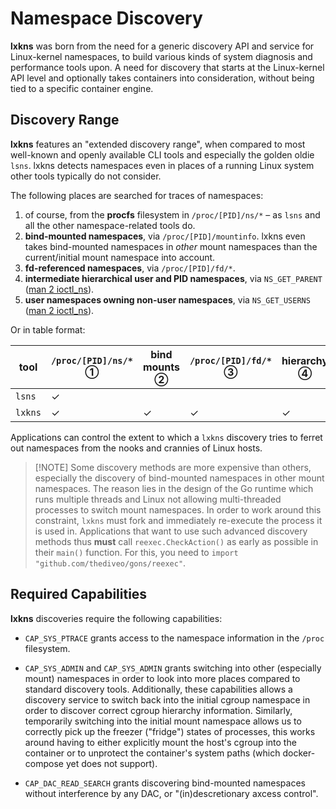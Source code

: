 # Namespace Discovery

**lxkns** was born from the need for a generic discovery API and service for
Linux-kernel namespaces, to build various kinds of system diagnosis and
performance tools upon. A need for discovery that starts at the Linux-kernel API
level and optionally takes containers into consideration, without being tied to
a specific container engine.

## Discovery Range

**lxkns** features an "extended discovery range", when compared to most
well-known and openly available CLI tools and especially the golden oldie
`lsns`. lxkns detects namespaces even in places of a running Linux system other
tools typically do not consider.

The following places are searched for traces of namespaces:

1. of course, from the **procfs** filesystem in `/proc/[PID]/ns/*` – as `lsns`
   and all the other namespace-related tools do.
2. **bind-mounted namespaces**, via `/proc/[PID]/mountinfo`. lxkns even takes
   bind-mounted namespaces in _other_ mount namespaces than the current/initial
   mount namespace into account.
3. **fd-referenced namespaces**, via `/proc/[PID]/fd/*`.
4. **intermediate hierarchical user and PID namespaces**, via `NS_GET_PARENT`
   ([man 2 ioctl_ns](http://man7.org/linux/man-pages/man2/ioctl_ns.2.html)).
5. **user namespaces owning non-user namespaces**, via `NS_GET_USERNS` ([man 2
   ioctl_ns](http://man7.org/linux/man-pages/man2/ioctl_ns.2.html)).

Or in table format:

| tool | `/proc/[PID]/ns/*` ① | bind mounts ② | `/proc/[PID]/fd/*` ③ | hierarchy ④ | owning user namespaces ⑤ |
| --- | --- | --- | --- | --- | --- |
| `lsns` | ✓ | | | |
| `lxkns` | ✓ | ✓ | ✓ | ✓ | ✓ |

Applications can control the extent to which a `lxkns` discovery tries to
ferret out namespaces from the nooks and crannies of Linux hosts.

> [!NOTE] Some discovery methods are more expensive than others, especially the
> discovery of bind-mounted namespaces in other mount namespaces. The reason
> lies in the design of the Go runtime which runs multiple threads and Linux not
> allowing multi-threaded processes to switch mount namespaces. In order to work
> around this constraint, `lxkns` must fork and immediately re-execute the
> process it is used in. Applications that want to use such advanced discovery
> methods thus **must** call `reexec.CheckAction()` as early as possible in
> their `main()` function. For this, you need to `import
> "github.com/thediveo/gons/reexec"`.

## Required Capabilities

**lxkns** discoveries require the following capabilities:

- `CAP_SYS_PTRACE` grants access to the namespace information in the `/proc`
  filesystem.

- `CAP_SYS_ADMIN` and `CAP_SYS_ADMIN` grants switching into other (especially
  mount) namespaces in order to look into more places compared to standard
  discovery tools. Additionally, these capabilities allows a discovery service
  to switch back into the initial cgroup namespace in order to discover correct
  cgroup hierarchy information. Similarly, temporarily switching into the
  initial mount namespace allows us to correctly pick up the freezer ("fridge")
  states of processes, this works around having to either explicitly mount the
  host's cgroup into the container or to unprotect the container's system paths
  (which docker-compose yet does not support).

- `CAP_DAC_READ_SEARCH` grants discovering bind-mounted namespaces without
  interference by any DAC, or "(in)descretionary axcess control".
